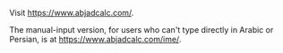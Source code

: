 Visit https://www.abjadcalc.com/.

The manual-input version, for users who can't type directly in Arabic or Persian, is at https://www.abjadcalc.com/ime/.
